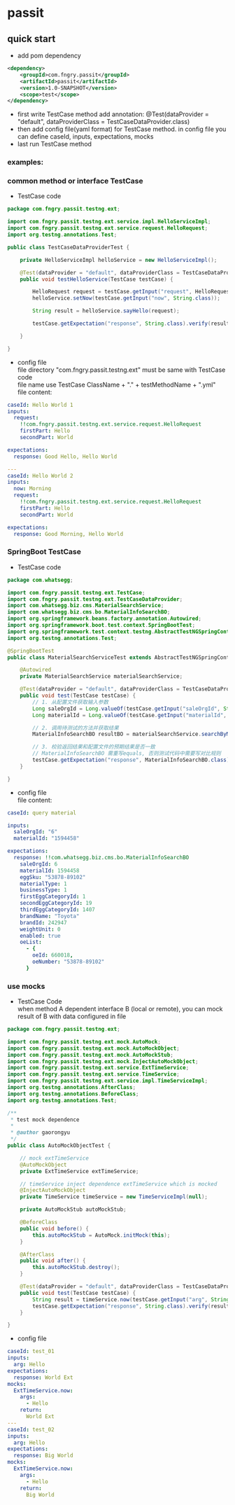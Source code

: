 # passit

## quick start 

* add pom dependency
```xml
<dependency>
    <groupId>com.fngry.passit</groupId>
    <artifactId>passit</artifactId>
    <version>1.0-SNAPSHOT</version>
    <scope>test</scope>
</dependency>
```
* first write TestCase method add annotation: @Test(dataProvider = "default", dataProviderClass = TestCaseDataProvider.class)
* then add config file(yaml format) for TestCase method. in config file you can define caseId, inputs, expectations, mocks
* last run TestCase method 

### examples:
### common method or interface TestCase

* TestCase code 
```java
package com.fngry.passit.testng.ext;

import com.fngry.passit.testng.ext.service.impl.HelloServiceImpl;
import com.fngry.passit.testng.ext.service.request.HelloRequest;
import org.testng.annotations.Test;

public class TestCaseDataProviderTest {

    private HelloServiceImpl helloService = new HelloServiceImpl();

    @Test(dataProvider = "default", dataProviderClass = TestCaseDataProvider.class)
    public void testHelloService(TestCase testCase) {

        HelloRequest request = testCase.getInput("request", HelloRequest.class);
        helloService.setNow(testCase.getInput("now", String.class));

        String result = helloService.sayHello(request);

        testCase.getExpectation("response", String.class).verify(result);

    }

}
```

* config file  
file directory "com.fngry.passit.testng.ext" must be same with TestCase code  
file name use TestCase ClassName + "." + testMethodName + ".yml"  
file content: 
```yaml
caseId: Hello World 1
inputs:
  request:
    !!com.fngry.passit.testng.ext.service.request.HelloRequest
    firstPart: Hello
    secondPart: World

expectations:
  response: Good Hello, Hello World

---
caseId: Hello World 2
inputs:
  now: Morning
  request:
    !!com.fngry.passit.testng.ext.service.request.HelloRequest
    firstPart: Hello
    secondPart: World

expectations:
  response: Good Morning, Hello World

```

### SpringBoot TestCase 
* TestCase code 
```java
package com.whatsegg;

import com.fngry.passit.testng.ext.TestCase;
import com.fngry.passit.testng.ext.TestCaseDataProvider;
import com.whatsegg.biz.cms.MaterialSearchService;
import com.whatsegg.biz.cms.bo.MaterialInfoSearchBO;
import org.springframework.beans.factory.annotation.Autowired;
import org.springframework.boot.test.context.SpringBootTest;
import org.springframework.test.context.testng.AbstractTestNGSpringContextTests;
import org.testng.annotations.Test;

@SpringBootTest
public class MaterialSearchServiceTest extends AbstractTestNGSpringContextTests {

    @Autowired
    private MaterialSearchService materialSearchService;

    @Test(dataProvider = "default", dataProviderClass = TestCaseDataProvider.class)
    public void test(TestCase testCase) {
        // 1. 从配置文件获取输入参数
        Long saleOrgId = Long.valueOf(testCase.getInput("saleOrgId", String.class));
        Long materialId = Long.valueOf(testCase.getInput("materialId", String.class));

        // 2. 调用待测试的方法并获取结果
        MaterialInfoSearchBO resultBO = materialSearchService.searchByMaterialId(saleOrgId, materialId, null);

        // 3. 校验返回结果和配置文件的预期结果是否一致
        // MaterialInfoSearchBO 需重写equals, 否则测试代码中需要写对比规则
        testCase.getExpectation("response", MaterialInfoSearchBO.class).verify(resultBO);
    }

}

```

* config file  
file content: 
```yaml
caseId: query material

inputs:
  saleOrgId: "6"
  materialId: "1594458"

expectations:
  response: !!com.whatsegg.biz.cms.bo.MaterialInfoSearchBO
    saleOrgId: 6
    materialId: 1594458
    eggSku: "53878-89102"
    materialType: 1
    businessType: 1
    firstEggCategoryId: 1
    secondEggCategoryId: 19
    thirdEggCategoryId: 1407
    brandName: "Toyota"
    brandId: 242947
    weightUnit: 0
    enabled: true
    oeList:
      - {
        oeId: 660018,
        oeNumber: "53878-89102"
      }
```

### use mocks
* TestCase Code  
when method A dependent interface B (local or remote), you can mock result of B with data configured in file  
```java
package com.fngry.passit.testng.ext;

import com.fngry.passit.testng.ext.mock.AutoMock;
import com.fngry.passit.testng.ext.mock.AutoMockObject;
import com.fngry.passit.testng.ext.mock.AutoMockStub;
import com.fngry.passit.testng.ext.mock.InjectAutoMockObject;
import com.fngry.passit.testng.ext.service.ExtTimeService;
import com.fngry.passit.testng.ext.service.TimeService;
import com.fngry.passit.testng.ext.service.impl.TimeServiceImpl;
import org.testng.annotations.AfterClass;
import org.testng.annotations.BeforeClass;
import org.testng.annotations.Test;

/**
 * test mock dependence
 *
 * @author gaorongyu
 */
public class AutoMockObjectTest {

    // mock extTimeService
    @AutoMockObject
    private ExtTimeService extTimeService;

    // timeService inject dependence extTimeService which is mocked
    @InjectAutoMockObject
    private TimeService timeService = new TimeServiceImpl(null);

    private AutoMockStub autoMockStub;

    @BeforeClass
    public void before() {
        this.autoMockStub = AutoMock.initMock(this);
    }

    @AfterClass
    public void after() {
        this.autoMockStub.destroy();
    }

    @Test(dataProvider = "default", dataProviderClass = TestCaseDataProvider.class)
    public void test(TestCase testCase) {
        String result = timeService.now(testCase.getInput("arg", String.class));
        testCase.getExpectation("response", String.class).verify(result);
    }

}
```

* config file
```yaml
caseId: test_01
inputs:
  arg: Hello
expectations:
  response: World Ext
mocks:
  ExtTimeService.now:
    args:
      - Hello
    return:
      World Ext
---
caseId: test_02
inputs:
  arg: Hello
expectations:
  response: Big World
mocks:
  ExtTimeService.now:
    args:
      - Hello
    return:
      Big World
```

